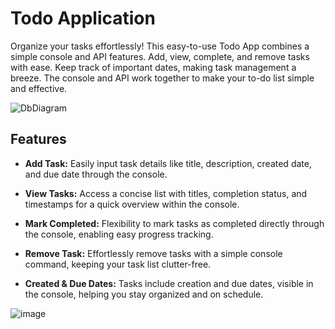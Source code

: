 # Todo Application
Organize your tasks effortlessly! This easy-to-use Todo App combines a simple console and API features. Add, view, complete, and remove tasks with ease. Keep track of important dates, making task management a breeze. The console and API work together to make your to-do list simple and effective.

![DbDiagram](https://github.com/rahulaanand/TodoApp/assets/53602252/66c53248-7c5b-400c-8124-cf4768b39a8a)

## Features

- **Add Task:** Easily input task details like title, description, created date, and due date through the console.

- **View Tasks:** Access a concise list with titles, completion status, and timestamps for a quick overview within the console.

- **Mark Completed:** Flexibility to mark tasks as completed directly through the console, enabling easy progress tracking.

- **Remove Task:** Effortlessly remove tasks with a simple console command, keeping your task list clutter-free.

- **Created & Due Dates:** Tasks include creation and due dates, visible in the console, helping you stay organized and on schedule.

![image](https://github.com/rahulaanand/TodoApp/assets/53602252/75f031e5-f3a6-49d5-b238-eedf2cb6406c)
